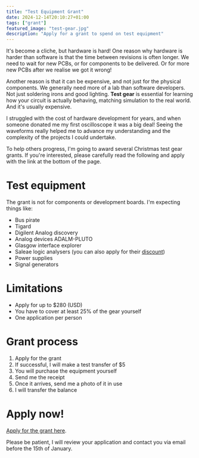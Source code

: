 ```yaml
---
title: "Test Equipment Grant"
date: 2024-12-14T20:10:27+01:00
tags: ["grant"]
featured_image: "test-gear.jpg"
description: "Apply for a grant to spend on test equipment"
---
```


It's become a cliche, but hardware is hard!
One reason why hardware is harder than software is that the time between revisions is often longer. We need to wait for new PCBs, or for components to be delivered. Or for more new PCBs after we realise we got it wrong!

Another reason is that it can be expensive, and not just for the physical components. We generally need more of a lab than software developers. Not just soldering irons and good lighting. **Test gear** is essential for learning how your circuit is actually behaving, matching simulation to the real world. And it's usually expensive.

I struggled with the cost of hardware development for years, and when someone donated me my first oscilloscope it was a big deal! Seeing the waveforms really helped me to advance my understanding and the complexity of the projects I could undertake.

To help others progress, I'm going to award several Christmas test gear grants. If you're interested, please carefully read the following and apply with the link at the bottom of the page.

# Test equipment

The grant is not for components or development boards. I'm expecting things like:

* Bus pirate
* Tigard
* Digilent Analog discovery
* Analog devices ADALM-PLUTO
* Glasgow interface explorer
* Saleae logic analysers (you can also apply for their [discount](https://blog.saleae.com/saleae-discounts/))
* Power supplies
* Signal generators

# Limitations

* Apply for up to $280 (USD)
* You have to cover at least 25% of the gear yourself
* One application per person

# Grant process

1. Apply for the grant
2. If successful, I will make a test transfer of $5
3. You will purchase the equipment yourself
4. Send me the receipt
5. Once it arrives, send me a photo of it in use
6. I will transfer the balance

# Apply now!

[Apply for the grant here](https://forms.gle/GZmq7ZYoSSVnKx2Z7).

Please be patient, I will review your application and contact you via email before the 15th of January.
